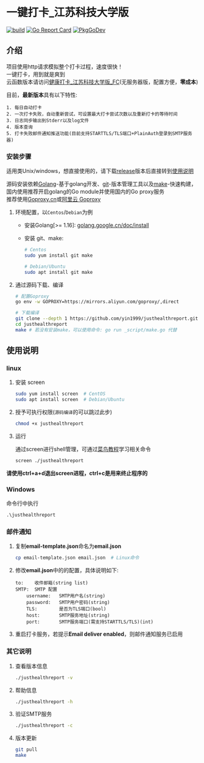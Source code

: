 # 一键打卡_江苏科技大学版

[![build](https://github.com/yin1999/justhealthreport/actions/workflows/Build.yml/badge.svg)](https://github.com/yin1999/justhealthreport/actions/workflows/Build.yml) [![Go Report Card](https://goreportcard.com/badge/github.com/yin1999/justhealthreport)](https://goreportcard.com/report/github.com/yin1999/justhealthreport) [![PkgGoDev](https://pkg.go.dev/badge/github.com/yin1999/justhealthreport.svg)](https://pkg.go.dev/github.com/yin1999/justhealthreport)

## 介绍

项目使用http请求模拟整个打卡过程，速度很快！  
一键打卡，用到就是爽到  
云函数版本请访问[健康打卡_江苏科技大学版_FC](https://gitee.com/allo123/justhealthreport_fc)(无服务器版，配置方便，**零成本**)

目前，**最新版本**具有以下特性:

    1. 每日自动打卡
    2. 一次打卡失败，自动重新尝试，可设置最大打卡尝试次数以及重新打卡的等待时间
    3. 日志同步输出到Stderr以及log文件
    4. 版本查询
    5. 打卡失败邮件通知推送功能(目前支持STARTTLS/TLS端口+PlainAuth登录到SMTP服务器)

### 安装步骤

适用类Unix/windows，想直接使用的，请下载[release](https://gitee.com/allo123/justhealthreport/releases)版本后直接转到[使用说明](#使用说明) 

源码安装依赖[Golang](https://golang.google.cn/)-基于golang开发、[git](https://git-scm.com/)-版本管理工具以及[make](https://www.gnu.org/software/make/)-快速构建，国内使用推荐开启golang的Go module并使用国内的Go proxy服务  
推荐使用[Goproxy.cn](https://goproxy.cn/)或[阿里云 Goproxy](https://developer.aliyun.com/mirror/goproxy)

1. 环境配置，以`Centos`/`Debian`为例

	- 安装Golang[>= 1.16]: [golang.google.cn/doc/install](https://golang.google.cn/doc/install)

	- 安装 git、make:

	   ```bash
	   # Centos
	   sudo yum install git make

	   # Debian/Ubuntu
	   sudo apt install git make
	   ```

2. 通过源码下载、编译

	```bash
	# 配置Goproxy
	go env -w GOPROXY=https://mirrors.aliyun.com/goproxy/,direct  

	# 下载编译
	git clone --depth 1 https://github.com/yin1999/justhealthreport.git
	cd justhealthreport
	make # 若没有安装make，可以使用命令: go run _script/make.go 代替
	```

## 使用说明

### linux

1. 安装 screen

	```bash
	sudo yum install screen  # CentOS
	sudo apt install screen  # Debian/Ubuntu
	```

2. 授予可执行权限(`源码编译`的可以跳过此步)

	```bash
	chmod +x justhealthreport
	```

3. 运行

	通过screen进行shell管理，可通过[菜鸟教程](https://www.runoob.com/linux/linux-comm-screen.html)学习相关命令

	```bash
	screen ./justhealthreport
	```

**请使用ctrl+a+d退出screen进程，ctrl+c是用来终止程序的**

### Windows

命令行中执行

```cmd
.\justhealthreport
```

### 邮件通知

1. 复制**email-template.json**命名为**email.json**

	```bash
	cp email-template.json email.json  # Linux命令
	```

2. 修改**email.json**中的的配置，具体说明如下:

	```properties
	to:    收件邮箱(string list)  
	SMTP:  SMTP 配置
	    username:   SMTP用户名(string)
	    password:   SMTP用户密码(string)
	    TLS:        是否为TLS端口(bool)
	    host:       SMTP服务地址(string)
	    port:       SMTP服务端口(需支持STARTTLS/TLS)(int)
	```

3. 重启打卡服务，若提示**Email deliver enabled**，则邮件通知服务已启用
 
### 其它说明

1. 查看版本信息

	```bash
	./justhealthreport -v
	```

2. 帮助信息

	```bash
	./justhealthreport -h
	```

3. 验证SMTP服务

	```bash
	./justhealthreport -c
	```

4. 版本更新

	```bash
	git pull
	make
	```
